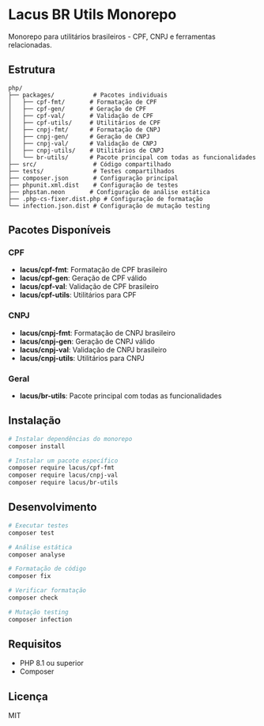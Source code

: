 # Lacus BR Utils Monorepo

Monorepo para utilitários brasileiros - CPF, CNPJ e ferramentas relacionadas.

## Estrutura

```
php/
├── packages/           # Pacotes individuais
│   ├── cpf-fmt/       # Formatação de CPF
│   ├── cpf-gen/       # Geração de CPF
│   ├── cpf-val/       # Validação de CPF
│   ├── cpf-utils/     # Utilitários de CPF
│   ├── cnpj-fmt/      # Formatação de CNPJ
│   ├── cnpj-gen/      # Geração de CNPJ
│   ├── cnpj-val/      # Validação de CNPJ
│   ├── cnpj-utils/    # Utilitários de CNPJ
│   └── br-utils/      # Pacote principal com todas as funcionalidades
├── src/                # Código compartilhado
├── tests/              # Testes compartilhados
├── composer.json       # Configuração principal
├── phpunit.xml.dist    # Configuração de testes
├── phpstan.neon       # Configuração de análise estática
├── .php-cs-fixer.dist.php # Configuração de formatação
└── infection.json.dist # Configuração de mutação testing
```

## Pacotes Disponíveis

### CPF
- **lacus/cpf-fmt**: Formatação de CPF brasileiro
- **lacus/cpf-gen**: Geração de CPF válido
- **lacus/cpf-val**: Validação de CPF brasileiro
- **lacus/cpf-utils**: Utilitários para CPF

### CNPJ
- **lacus/cnpj-fmt**: Formatação de CNPJ brasileiro
- **lacus/cnpj-gen**: Geração de CNPJ válido
- **lacus/cnpj-val**: Validação de CNPJ brasileiro
- **lacus/cnpj-utils**: Utilitários para CNPJ

### Geral
- **lacus/br-utils**: Pacote principal com todas as funcionalidades

## Instalação

```bash
# Instalar dependências do monorepo
composer install

# Instalar um pacote específico
composer require lacus/cpf-fmt
composer require lacus/cnpj-val
composer require lacus/br-utils
```

## Desenvolvimento

```bash
# Executar testes
composer test

# Análise estática
composer analyse

# Formatação de código
composer fix

# Verificar formatação
composer check

# Mutação testing
composer infection
```

## Requisitos

- PHP 8.1 ou superior
- Composer

## Licença

MIT
